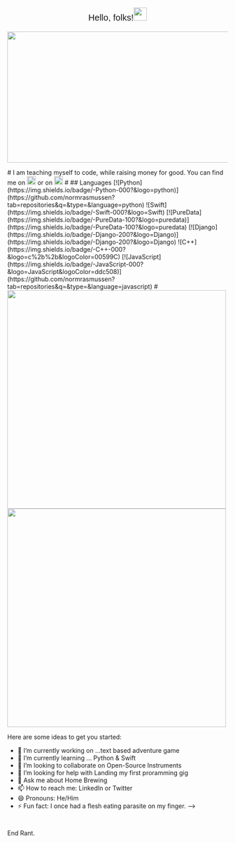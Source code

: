 <p style="text-align: center;font: 300 20px Helvetica,Helvetica,sans-serif" align="center" > Hello, folks!<img src="https://raw.githubusercontent.com/MartinHeinz/MartinHeinz/master/wave.gif" width="30px">
<p align="center">
  <img width="600" height="300" src="https://i.imgur.com/FCXmGx2.png">
</p>
#
I am teaching myself to code, while raising money for good. You can find me on
<a href="https://twitter.com/NormRasmussen">
<img src="https://i.imgur.com/7WIhMJ6.png" alt="Twitter" width="20px"></a>
or on <a href="https://www.linkedin.com/in/normrasmussen/"> <img src="https://i.imgur.com/Mch0t11.png" alt="LinkedIn" width="20px"></a>
#
## Languages
[![Python](https://img.shields.io/badge/-Python-000?&logo=python)](https://github.com/normrasmussen?tab=repositories&q=&type=&language=python)
![Swift](https://img.shields.io/badge/-Swift-000?&logo=Swift)
[![PureData](https://img.shields.io/badge/-PureData-100?&logo=puredata)](https://img.shields.io/badge/-PureData-100?&logo=puredata)
[![Django](https://img.shields.io/badge/-Django-200?&logo=Django)](https://img.shields.io/badge/-Django-200?&logo=Django)
![C++](https://img.shields.io/badge/-C++-000?&logo=c%2b%2b&logoColor=00599C)
[![JavaScript](https://img.shields.io/badge/-JavaScript-000?&logo=JavaScript&logoColor=ddc508)](https://github.com/normrasmussen?tab=repositories&q=&type=&language=javascript)
#
<a href="https://github-readme-stats.vercel.app/api?username=Normanras&show_icons=true&theme=dark&layout=compact"><img style="center" width="500px"  src="https://github-readme-stats.vercel.app/api?username=Normanras&show_icons=true&theme=dark&layout=compact"/></a>
<a href="https://github-readme-stats.vercel.app/api/wakatime?username=Normanras"><img style="center" width="500px" src="https://github-readme-stats.vercel.app/api/wakatime?username=Normanras"></a>

Here are some ideas to get you started:

- 🔭 I’m currently working on ...text based adventure game
- 🌱 I’m currently learning ... Python & Swift
- 👯 I’m looking to collaborate on Open-Source Instruments 
- 🤔 I’m looking for help with Landing my first proramming gig
- 💬 Ask me about Home Brewing
- 📫 How to reach me: LinkedIn or Twitter
- 😄 Pronouns: He/Him
- ⚡ Fun fact: I once had a flesh eating parasite on my finger.
-->
#
End Rant.
